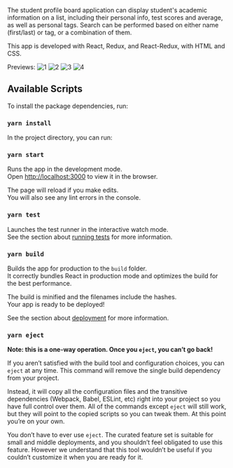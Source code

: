 The student profile board application can display student's academic information on a list, including their personal info, test scores and average, as well as personal tags. Search can be performed based on either name (first/last) or tag, or a combination of them.

This app is developed with React, Redux, and React-Redux, with HTML and CSS.

Previews:
![1](https://user-images.githubusercontent.com/44102726/71849929-2feab400-30a1-11ea-9777-8bd909f56031.JPG)
![2](https://user-images.githubusercontent.com/44102726/71849930-2feab400-30a1-11ea-8a80-64905e33d30c.JPG)
![3](https://user-images.githubusercontent.com/44102726/71849931-2feab400-30a1-11ea-9570-14c3d17bb7ca.JPG)
![4](https://user-images.githubusercontent.com/44102726/71849932-30834a80-30a1-11ea-876b-3a5df43d3c82.JPG)

## Available Scripts

To install the package dependencies, run: 
### `yarn install`

In the project directory, you can run:

### `yarn start`

Runs the app in the development mode.<br />
Open [http://localhost:3000](http://localhost:3000) to view it in the browser.

The page will reload if you make edits.<br />
You will also see any lint errors in the console.

### `yarn test`

Launches the test runner in the interactive watch mode.<br />
See the section about [running tests](https://facebook.github.io/create-react-app/docs/running-tests) for more information.

### `yarn build`

Builds the app for production to the `build` folder.<br />
It correctly bundles React in production mode and optimizes the build for the best performance.

The build is minified and the filenames include the hashes.<br />
Your app is ready to be deployed!

See the section about [deployment](https://facebook.github.io/create-react-app/docs/deployment) for more information.

### `yarn eject`

**Note: this is a one-way operation. Once you `eject`, you can’t go back!**

If you aren’t satisfied with the build tool and configuration choices, you can `eject` at any time. This command will remove the single build dependency from your project.

Instead, it will copy all the configuration files and the transitive dependencies (Webpack, Babel, ESLint, etc) right into your project so you have full control over them. All of the commands except `eject` will still work, but they will point to the copied scripts so you can tweak them. At this point you’re on your own.

You don’t have to ever use `eject`. The curated feature set is suitable for small and middle deployments, and you shouldn’t feel obligated to use this feature. However we understand that this tool wouldn’t be useful if you couldn’t customize it when you are ready for it.
